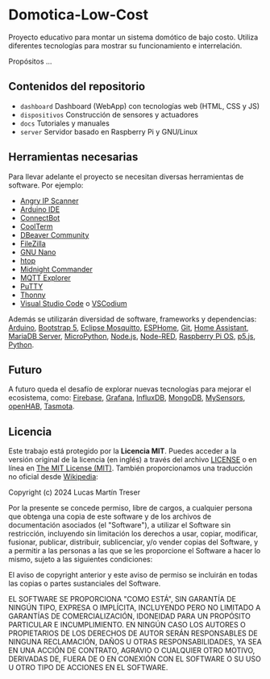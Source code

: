 # Domotica-Low-Cost

Proyecto educativo para montar un sistema domótico de bajo costo. Utiliza diferentes tecnologías para mostrar su funcionamiento e interrelación.

Propósitos ...

## Contenidos del repositorio

- `dashboard` Dashboard (WebApp) con tecnologías web (HTML, CSS y JS)
- `dispositivos` Construcción de sensores y actuadores
- `docs` Tutoriales y manuales
- `server` Servidor basado en Raspberry Pi y GNU/Linux

## Herramientas necesarias

Para llevar adelante el proyecto se necesitan diversas herramientas de software. Por ejemplo:

- [Angry IP Scanner](https://angryip.org/)
- [Arduino IDE](https://www.arduino.cc/en/software)
- [ConnectBot](https://connectbot.org/)
- [CoolTerm](https://freeware.the-meiers.org/)
- [DBeaver Community](https://dbeaver.io/)
- [FileZilla](https://filezilla-project.org/)
- [GNU Nano](https://www.nano-editor.org/)
- [htop](https://htop.dev/)
- [Midnight Commander](https://midnight-commander.org/)
- [MQTT Explorer](https://mqtt-explorer.com/)
- [PuTTY](https://www.putty.org/)
- [Thonny](https://thonny.org/)
- [Visual Studio Code](https://code.visualstudio.com/) o [VSCodium](https://vscodium.com/)

Además se utilizarán diversidad de software, frameworks y dependencias: [Arduino](https://www.arduino.cc/), [Bootstrap 5](https://getbootstrap.com/), [Eclipse Mosquitto](https://mosquitto.org/), [ESPHome](https://esphome.io/), [Git](https://git-scm.com/), [Home Assistant](https://www.home-assistant.io/), [MariaDB Server](https://mariadb.org/), [MicroPython](https://micropython.org/), [Node.js](https://nodejs.org/), [Node-RED](https://nodered.org/), [Raspberry Pi OS](https://www.raspberrypi.com/software/), [p5.js](https://p5js.org/es/), [Python](https://www.python.org/).

## Futuro

A futuro queda el desafío de explorar nuevas tecnologías para mejorar el ecosistema, como: [Firebase](https://firebase.google.com/), [Grafana](https://grafana.com/), [InfluxDB](https://www.influxdata.com/), [MongoDB](https://www.mongodb.com/), [MySensors](https://www.mysensors.org/), [openHAB](https://www.openhab.org/), [Tasmota](https://tasmota.github.io/docs/).

## Licencia

Este trabajo está protegido por la **Licencia MIT**. Puedes acceder a la versión original de la licencia (en inglés) a través del archivo [LICENSE](./LICENSE) o en línea en [The MIT License (MIT)](https://mit-license.org/). También proporcionamos una traducción no oficial desde [Wikipedia](https://es.m.wikipedia.org/wiki/Licencia_MIT#La_licencia):

Copyright (c) 2024 Lucas Martín Treser

Por la presente se concede permiso, libre de cargos, a cualquier persona que obtenga una copia de este software y de los archivos de documentación asociados (el "Software"), a utilizar el Software sin restricción, incluyendo sin limitación los derechos a usar, copiar, modificar, fusionar, publicar, distribuir, sublicenciar, y/o vender copias del Software, y a permitir a las personas a las que se les proporcione el Software a hacer lo mismo, sujeto a las siguientes condiciones:

El aviso de copyright anterior y este aviso de permiso se incluirán en todas las copias o partes sustanciales del Software.

EL SOFTWARE SE PROPORCIONA "COMO ESTÁ", SIN GARANTÍA DE NINGÚN TIPO, EXPRESA O IMPLÍCITA, INCLUYENDO PERO NO LIMITADO A GARANTÍAS DE COMERCIALIZACIÓN, IDONEIDAD PARA UN PROPÓSITO PARTICULAR E INCUMPLIMIENTO. EN NINGÚN CASO LOS AUTORES O PROPIETARIOS DE LOS DERECHOS DE AUTOR SERÁN RESPONSABLES DE NINGUNA RECLAMACIÓN, DAÑOS U OTRAS RESPONSABILIDADES, YA SEA EN UNA ACCIÓN DE CONTRATO, AGRAVIO O CUALQUIER OTRO MOTIVO, DERIVADAS DE, FUERA DE O EN CONEXIÓN CON EL SOFTWARE O SU USO U OTRO TIPO DE ACCIONES EN EL SOFTWARE.
